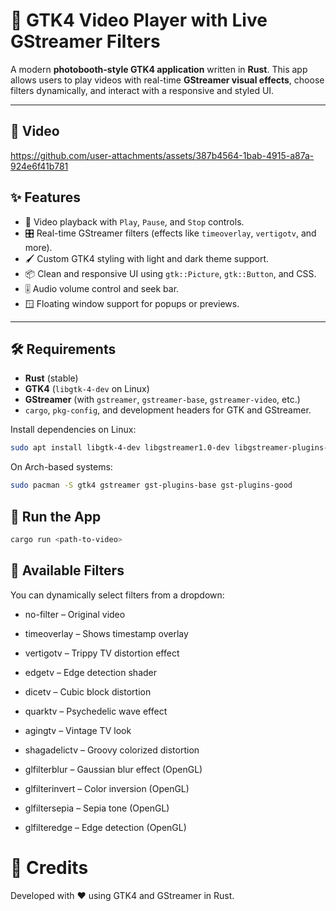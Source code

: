 # 📸 GTK4 Video Player with Live GStreamer Filters

A modern **photobooth-style GTK4 application** written in **Rust**. This app allows users to play videos with real-time **GStreamer visual effects**, choose filters dynamically, and interact with a responsive and styled UI.

---

## 🎥 Video

https://github.com/user-attachments/assets/387b4564-1bab-4915-a87a-924e6f41b781


## ✨ Features

- 🎥 Video playback with `Play`, `Pause`, and `Stop` controls.
- 🎛️ Real-time GStreamer filters (effects like `timeoverlay`, `vertigotv`, and more).
- 🖌️ Custom GTK4 styling with light and dark theme support.
- 📦 Clean and responsive UI using `gtk::Picture`, `gtk::Button`, and CSS.
- 🎚️ Audio volume control and seek bar.
- 🪟 Floating window support for popups or previews.

---

## 🛠️ Requirements

- **Rust** (stable)
- **GTK4** (`libgtk-4-dev` on Linux)
- **GStreamer** (with `gstreamer`, `gstreamer-base`, `gstreamer-video`, etc.)
- `cargo`, `pkg-config`, and development headers for GTK and GStreamer.

Install dependencies on Linux:

```bash
sudo apt install libgtk-4-dev libgstreamer1.0-dev libgstreamer-plugins-base1.0-dev
```

On Arch-based systems:

```bash
sudo pacman -S gtk4 gstreamer gst-plugins-base gst-plugins-good
```

## 🚀 Run the App

```bash
cargo run <path-to-video>
```

## 🧩 Available Filters

You can dynamically select filters from a dropdown:

- no-filter – Original video

- timeoverlay – Shows timestamp overlay

- vertigotv – Trippy TV distortion effect

- edgetv – Edge detection shader

- dicetv – Cubic block distortion

- quarktv – Psychedelic wave effect

- agingtv – Vintage TV look

- shagadelictv – Groovy colorized distortion

- glfilterblur – Gaussian blur effect (OpenGL)

- glfilterinvert – Color inversion (OpenGL)

- glfiltersepia – Sepia tone (OpenGL)

- glfilteredge – Edge detection (OpenGL)

# 💬 Credits

Developed with ❤️ using GTK4 and GStreamer in Rust.
